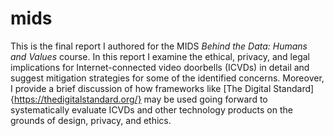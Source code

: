 # mids
This is the final report I authored for the MIDS _Behind the Data: Humans and Values_ course.  In this report I examine the ethical, privacy, and legal implications for Internet-connected video doorbells (ICVDs) in detail and suggest mitigation strategies for some of the identified concerns.  Moreover, I provide a brief discussion of how frameworks like [The Digital Standard]{https://thedigitalstandard.org/} may be used going forward to systematically evaluate ICVDs and other technology products on the grounds of design, privacy, and ethics.
